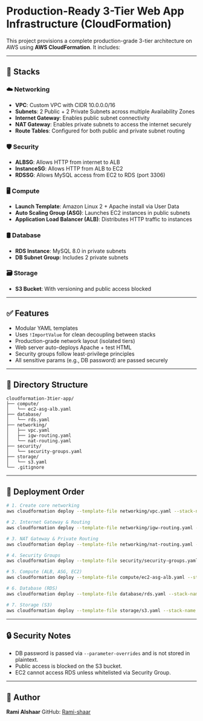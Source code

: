 # Production-Ready 3-Tier Web App Infrastructure (CloudFormation)

This project provisions a complete production-grade 3-tier architecture on AWS using **AWS CloudFormation**. It includes:

---

## 🔧 Stacks

### ☁️ Networking

* **VPC**: Custom VPC with CIDR 10.0.0.0/16
* **Subnets**: 2 Public + 2 Private Subnets across multiple Availability Zones
* **Internet Gateway**: Enables public subnet connectivity
* **NAT Gateway**: Enables private subnets to access the internet securely
* **Route Tables**: Configured for both public and private subnet routing

### 🛡️ Security

* **ALBSG**: Allows HTTP from internet to ALB
* **InstanceSG**: Allows HTTP from ALB to EC2
* **RDSSG**: Allows MySQL access from EC2 to RDS (port 3306)

### 🖥️ Compute

* **Launch Template**: Amazon Linux 2 + Apache install via User Data
* **Auto Scaling Group (ASG)**: Launches EC2 instances in public subnets
* **Application Load Balancer (ALB)**: Distributes HTTP traffic to instances

### 🛢️ Database

* **RDS Instance**: MySQL 8.0 in private subnets
* **DB Subnet Group**: Includes 2 private subnets

### 🗃️ Storage

* **S3 Bucket**: With versioning and public access blocked

---

## ✅ Features

* Modular YAML templates
* Uses `!ImportValue` for clean decoupling between stacks
* Production-grade network layout (isolated tiers)
* Web server auto-deploys Apache + test HTML
* Security groups follow least-privilege principles
* All sensitive params (e.g., DB password) are passed securely

---

## 📁 Directory Structure

```
cloudformation-3tier-app/
├── compute/
│   └── ec2-asg-alb.yaml
├── database/
│   └── rds.yaml
├── networking/
│   ├── vpc.yaml
│   ├── igw-routing.yaml
│   └── nat-routing.yaml
├── security/
│   └── security-groups.yaml
├── storage/
│   └── s3.yaml
└── .gitignore
```

---

## 🚀 Deployment Order

```bash
# 1. Create core networking
aws cloudformation deploy --template-file networking/vpc.yaml --stack-name my-vpc-stack --region eu-west-2

# 2. Internet Gateway & Routing
aws cloudformation deploy --template-file networking/igw-routing.yaml --stack-name routing-stack --parameter-overrides VPCId=... PublicSubnet1Id=... PublicSubnet2Id=... InternetGatewayId=... --region eu-west-2

# 3. NAT Gateway & Private Routing
aws cloudformation deploy --template-file networking/nat-routing.yaml --stack-name nat-stack --parameter-overrides VPCId=... PublicSubnet1Id=... PrivateSubnet1Id=... PrivateSubnet2Id=... --region eu-west-2

# 4. Security Groups
aws cloudformation deploy --template-file security/security-groups.yaml --stack-name security-stack --parameter-overrides VPCId=... --region eu-west-2

# 5. Compute (ALB, ASG, EC2)
aws cloudformation deploy --template-file compute/ec2-asg-alb.yaml --stack-name compute-stack --parameter-overrides VPCId=... PublicSubnet1Id=... PublicSubnet2Id=... --region eu-west-2

# 6. Database (RDS)
aws cloudformation deploy --template-file database/rds.yaml --stack-name rds-stack --parameter-overrides PrivateSubnet1Id=... PrivateSubnet2Id=... DBPassword=... --region eu-west-2

# 7. Storage (S3)
aws cloudformation deploy --template-file storage/s3.yaml --stack-name s3-stack --parameter-overrides BucketName=your-unique-bucket-name --region eu-west-2
```

---

## 🔒 Security Notes

* DB password is passed via `--parameter-overrides` and is not stored in plaintext.
* Public access is blocked on the S3 bucket.
* EC2 cannot access RDS unless whitelisted via Security Group.

---

## 👤 Author

**Rami Alshaar**
GitHub: [Rami-shaar](https://github.com/Rami-shaar)
